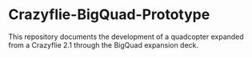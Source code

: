 # Crazyflie-BigQuad-Prototype
This repository documents the development of a quadcopter expanded from a Crazyflie 2.1 through the BigQuad expansion deck.
